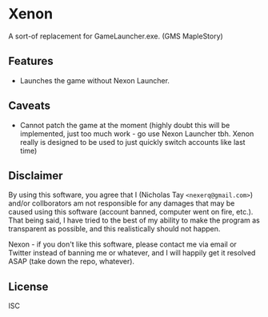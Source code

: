 # Xenon

A sort-of replacement for GameLauncher.exe. (GMS MapleStory)


## Features

* Launches the game without Nexon Launcher.


## Caveats

* Cannot patch the game at the moment (highly doubt this will be implemented, just too much work - go use Nexon Launcher tbh. Xenon really is designed to be used to just quickly switch accounts like last time)


## Disclaimer

By using this software, you agree that I (Nicholas Tay `<nexerq@gmail.com>`) and/or collborators am not responsible for any damages that may be caused using this software (account banned, computer went on fire, etc.). That being said, I have tried to the best of my ability to make the program as transparent as possible, and this realistically should not happen.

Nexon - if you don't like this software, please contact me via email or Twitter instead of banning me or whatever, and I will happily get it resolved ASAP (take down the repo, whatever).


## License

ISC